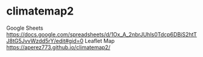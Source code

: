 # climatemap2
Google Sheets https://docs.google.com/spreadsheets/d/1Ox_A_2nbrJUhls0Tdcp6DBiS2htTJ8tG5JvvWzdd5rY/edit#gid=0
Leaflet Map https://aperez773.github.io/climatemap2/
